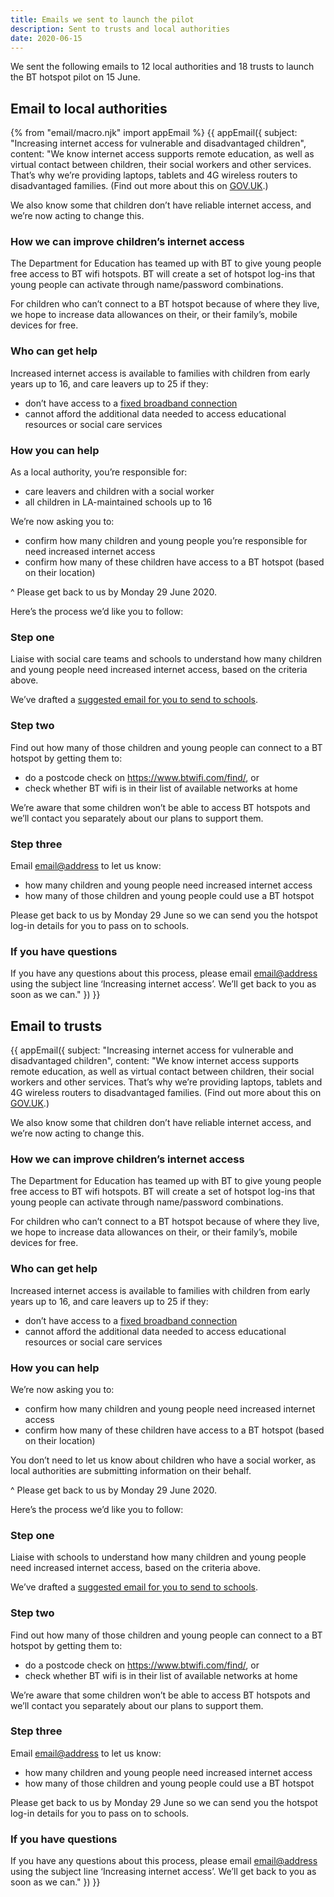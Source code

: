 ```yaml
---
title: Emails we sent to launch the pilot
description: Sent to trusts and local authorities
date: 2020-06-15
---
```


We sent the following emails to 12 local authorities and 18 trusts to launch the BT hotspot pilot on 15 June.

## Email to local authorities

{% from "email/macro.njk" import appEmail %}
{{ appEmail({
  subject: "Increasing internet access for vulnerable and disadvantaged children",
  content: "We know internet access supports remote education, as well as virtual contact between children, their social workers and other services. That’s why we’re providing laptops, tablets and 4G wireless routers to disadvantaged families. (Find out more about this on [GOV.UK](https://www.gov.uk/guidance/get-help-with-technology-for-remote-education-during-coronavirus-covid-19).)

We also know some that children don’t have reliable internet access, and we’re now acting to change this.

### How we can improve children’s internet access

The Department for Education has teamed up with BT to give young people free access to BT wifi hotspots. BT will create a set of hotspot log-ins that young people can activate through name/password combinations.

For children who can’t connect to a BT hotspot because of where they live, we hope to increase data allowances on their, or their family’s, mobile devices for free.

### Who can get help

Increased internet access is available to families with children from early years up to 16, and care leavers up to 25 if they:

* don’t have access to a [fixed broadband connection](https://www.ofcom.org.uk/phones-telecoms-and-internet/advice-for-consumers/advice/broadband-speeds/broadband-basics)
* cannot afford the additional data needed to access educational resources or social care services

### How you can help

As a local authority, you’re responsible for:

* care leavers and children with a social worker
* all children in LA-maintained schools up to 16

We’re now asking you to:

* confirm how many children and young people you’re responsible for need increased internet access
* confirm how many of these children have access to a BT hotspot (based on their location)

^ Please get back to us by Monday 29 June 2020.

Here’s the process we’d like you to follow:

### Step one

Liaise with social care teams and schools to understand how many children and young people need increased internet access, based on the criteria above.

We’ve drafted a [suggested email for you to send to schools](((link_to_file))).

### Step two

Find out how many of those children and young people can connect to a BT hotspot by getting them to:

* do a postcode check on https://www.btwifi.com/find/, or
* check whether BT wifi is in their list of available networks at home

We’re aware that some children won’t be able to access BT hotspots and we’ll contact you separately about our plans to support them.

### Step three

Email [email@address](mailto:email@address) to let us know:

* how many children and young people need increased internet access
* how many of those children and young people could use a BT hotspot

Please get back to us by Monday 29 June so we can send you the hotspot log-in details for you to pass on to schools.

### If you have questions

If you have any questions about this process, please email [email@address](mailto:email@address) using the subject line ‘Increasing internet access’. We’ll get back to you as soon as we can."
}) }}

## Email to trusts

{{ appEmail({
  subject: "Increasing internet access for vulnerable and disadvantaged children",
  content: "We know internet access supports remote education, as well as virtual contact between children, their social workers and other services. That’s why we’re providing laptops, tablets and 4G wireless routers to disadvantaged families. (Find out more about this on [GOV.UK](https://www.gov.uk/guidance/get-help-with-technology-for-remote-education-during-coronavirus-covid-19).)

We also know some that children don’t have reliable internet access, and we’re now acting to change this.

### How we can improve children’s internet access

The Department for Education has teamed up with BT to give young people free access to BT wifi hotspots. BT will create a set of hotspot log-ins that young people can activate through name/password combinations.

For children who can’t connect to a BT hotspot because of where they live, we hope to increase data allowances on their, or their family’s, mobile devices for free.

### Who can get help

Increased internet access is available to families with children from early years up to 16, and care leavers up to 25 if they:

* don’t have access to a [fixed broadband connection](https://www.ofcom.org.uk/phones-telecoms-and-internet/advice-for-consumers/advice/broadband-speeds/broadband-basics)
* cannot afford the additional data needed to access educational resources or social care services

### How you can help

We’re now asking you to:

* confirm how many children and young people need increased internet access
* confirm how many of these children have access to a BT hotspot (based on their location)

You don’t need to let us know about children who have a social worker, as local authorities are submitting information on their behalf.

^ Please get back to us by Monday 29 June 2020.

Here’s the process we’d like you to follow:

### Step one

Liaise with schools to understand how many children and young people need increased internet access, based on the criteria above.

We’ve drafted a [suggested email for you to send to schools](((link_to_file))).

### Step two

Find out how many of those children and young people can connect to a BT hotspot by getting them to:

* do a postcode check on https://www.btwifi.com/find/, or
* check whether BT wifi is in their list of available networks at home

We’re aware that some children won’t be able to access BT hotspots and we’ll contact you separately about our plans to support them.

### Step three

Email [email@address](mailto:email@address) to let us know:

* how many children and young people need increased internet access
* how many of those children and young people could use a BT hotspot

Please get back to us by Monday 29 June so we can send you the hotspot log-in details for you to pass on to schools.

### If you have questions

If you have any questions about this process, please email [email@address](mailto:email@address) using the subject line ‘Increasing internet access’. We’ll get back to you as soon as we can."
}) }}
